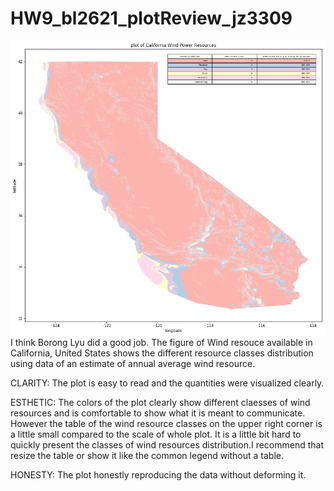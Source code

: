 # HW9_bl2621_plotReview_jz3309
![image](https://github.com/jz3309/PUI2018_jz3309/blob/master/HW9_jz3309/bl2621_plot.png)
I think Borong Lyu did a good job. The figure of Wind resouce available in California, United States shows the different resource classes distribution using data of an estimate of annual average wind resource.

CLARITY: The plot is easy to read and the quantities were visualized clearly.


ESTHETIC: The colors of the plot clearly show different claesses of wind resources and is comfortable to show what it is meant to communicate. However the table of the wind resource classes on the upper right corner is a little small compared to the scale of whole plot. It is a little bit hard to quickly present the classes of wind resources distribution.I recommend that resize the table or show it like the common legend without a table. 

HONESTY: The plot honestly reproducing the data without deforming it.
